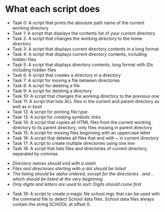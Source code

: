 # What each script does

* Task 0: A script that prints the absolute path name of the current working directory
* Task 1: A script that displays the contents list of your current directory
* Task 2: A script that changes the working directory to the home directory
* Task 3: A script that displays current directory contents in a long format
* Task 4: A script that displays current directory contents, including hidden files
* Task 5: A script that displays directory contents, long format with IDs including hidden files
* Task 6: A script that creates a directory in a directory
* Task 7: A script for moving a file between directories
* Task 8: A script for deleting a file
* Task 9: A script for deleting a directory
* Task 10: A script that changes the working directory to the previous one
* Task 11: A script that lists ALL files in the current and parent directory as well as in boot
* Task 12: A script for printing file type
* Task 13: A script for creating symbolic links
* Task 14: A script that copies all HTML files from the current working directory to its parent directory, only files missing in parent directory
* Task 15: A script for moving files beginning with an uppercase letter
* Task 16: A script that deletes all files that end with ~ in current directory
* Task 17: A script to create multiple directories using one line
* Task 18: A script that lists files and directories of current directory, separated by commas
 - *Directory names should end with a slash*
 - *Files and directories starting with a dot should be listed*
 - *The listing should be alpha ordered, except for the directories . and .. which should be listed at the very beginning*
 - *Only digits and letters are used to sort: Digits should come first*
* Task 19: A script to create a magic file school.mgc that can be used with the command file to detect School data files. School data files always contain the string SCHOOL at offset 0.
